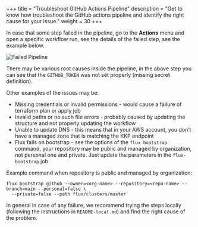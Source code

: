+++
title = "Troubleshoot GitHub Actions Pipeline"
description = "Get to know how troubleshoot the GitHub actions pipeline and identify the right cause for your issue."
weight = 30
+++

In case that some step failed in the pipeline, go to the **Actions** menu and open a specific workflow run,
see the details of the failed step, see the example below.

![Failed Pipeline](failed_pipeline.png?width=700px&classes=shadow,border "Failed Pipeline")

There may be various root causes inside the pipeline, in the above step you can see that the `GITHUB_TOKEN`
was not set properly (missing secret definition).

Other examples of the issues may be:
* Missing credentials or invalid permissions - would cause a failure of terraform plan or apply job
* Invalid paths or no such file errors - probably caused by updating the structure and not properly updating the workflow
* Unable to update DNS - this means that in your AWS account, you don’t have a managed zone that is matching the KKP endpoint
* Flux fails on bootstrap - see the options of the `flux bootstrap` command, your repository may be public and managed
  by organization, not personal one and private. Just update the parameters in the `flux-bootstrap` job 

Example command when repository is public and managed by organization:
```shell
flux bootstrap github --owner=<org-name> --repository=<repo-name> --branch=main --personal=false \
  --private=false --path flux/clusters/master`
```

In general in case of any failure, we recommend trying the steps locally (following the instructions in
`README-local.md`) and find the right cause of the problem.

